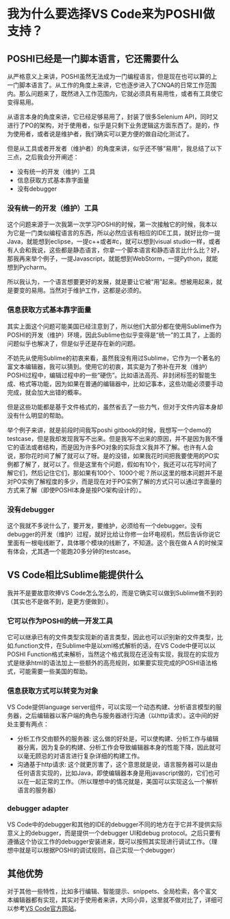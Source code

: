 # 我为什么要选择VS Code来为POSHI做支持？
## POSHI已经是一门脚本语言，它还需要什么
从严格意义上来讲，POSHI虽然无法成为一门编程语言，但是现在也可以算的上一门脚本语言了。从工作的角度上来讲，它也逐步进入了CNQA的日常工作范围内。那么问题来了，既然进入工作范围内，它就必须具有易用性，或者有工具使它变得易用。

从语言本身的角度来讲，它已经足够易用了，封装了很多Selenium API，同时又进行了PO的架构，对于使用者，似乎是只剩下业务逻辑这方面东西了。是的，作为使用者，或者说是维护者，我们确实可以更方便的做自动化测试了。

但是从工具或者开发者（维护者）的角度来讲，似乎还不够“易用”，我总结了以下三点，之后我会分开阐述：
* 没有统一的开发（维护）工具
* 信息获取方式基本靠字面量
* 没有debugger

### 没有统一的开发（维护）工具
这个问题来源于一次我第一次学习POSHI的时候，第一次接触它的时候，我本以为它是一门类似编程语言的东西，所以必然应该有相应的IDE工具，就好比你一提Java，就能想到eclipse，一提c++或者#c，就可以想到visual studio一样，或者有人会和我说，这些都是静态语言，你拿一个脚本语言和静态语言比什么比？好，那我再来举个例子，一提Javascript，就能想到WebStorm，一提Python，就能想到Pycharm。

所以我认为，一个语言想要更好的发展，就是要让它被“用”起来。想被用起来，就是要变的易用。当然对于维护工作，这都是必须的。

### 信息获取方式基本靠字面量
其实上面这个问题可能美国已经注意到了，所以他们大部分都在使用Sublime作为POSHI的开发（维护）环境，因此Sublime也似乎变得是“统一”的工具了，上面的问题似乎也解决了，但是似乎还是存在新的问题。

不妨先从使用Sublime的初衷来看，虽然我没有用过Sublime，它作为一个著名的富文本编辑器，我可以猜到。使用它的初衷，其实是为了弥补在开发（维护）POSHI过程中，编辑过程中的一些“硬伤”。比如语法高亮、非封闭标签的智能生成、格式等功能，因为如果在普通的编辑器中，比如记事本，这些功能必须要手动完成，就会加大出错的概率。

但是这些功能都是基于文件格式的，虽然省去了一些力气，但对于文件内容本身却没有什么明显的帮助。

举个例子来讲，就是前段时间我写poshi gitbook的时候，我想写一个demo的testcase，但是我却发现我写不出来。但是我写不出来的原因，并不是因为我不懂它的语法或者结构，而是因为许多PO对象的实际含义我并不了解。也许有人会说，那你花时间了解了就可以了呀。是的没错，如果我花时间把我要使用的PO实例都了解了，就可以了。但是这里有个问题，假如有10个，我还可以花写时间了解它们，然后记住它们，那如果有100个、1000个呢？所以这里的根本问题并不是对PO实例了解程度的多少，而是现在对于PO实例了解的方式只可以通过字面量的方式来了解（即使POSHI本身是按PO架构设计的）。

### 没有debugger
这个我就不多说什么了，要开发，要维护，必须给有一个debugger。没有debugger的开发（维护）过程，就好比给让你修一台坏电视机，然后告诉你说它里面有一根电线断了，具体哪个模块的线断了，不知道。这个我在做ＡＡ的时候深有体会，尤其遇一个能跑20多分钟的testcase。

## VS Code相比Sublime能提供什么
我并不是要故意吹捧VS Code怎么怎么的，而是它确实可以做到Sublime做不到的（其实也不是做不到，是更方便做到）。

### 它可以作为POSHI的统一开发工具
它可以继承已有的文件类型实现新的语言类型，因此也可以识别新的文件类型，比如.function文件，在Sublime中是以xml格式解析的话，在VS Code中便可以以POSHI Function格式来解析，当然这个格式我现在还没有实现，我现在的实现方式是继承html的语法加上一些额外的高亮规则，如果要实现完成的POSHI语法格式，可能需要一些美国的帮助。

### 信息获取方式可以转变为对象
VS Code提供language server组件，可以实现一个动态构建、分析语言模型的服务器，之后编辑器以客户端的角色与服务器进行沟通（以http请求）。这中间的好处主要有两点：
* 分析工作交由额外的服务器: 这么做的好处是，可以使构建、分析工作与编辑器分离，因为复杂的构建、分析工作会导致编辑器本身的性能下降，因此就可以毫无顾忌的对语言进行复杂详细的构建工作。
* 沟通基于http请求: 这个就更厉害了，这个意思就是说，语言服务器可以是由任何语言实现的，比如Java，即使编辑器本身是用javascript做的，它们也可以在一起正常的工作。（所以理想中的情况就是，美国可以实现这么一个解析语言的服务器）

### debugger adapter
VS Code中的debugger和其他的IDE的debugger不同的地方在于它并不提供实际意义上的debugger，而是提供一个debugger UI和debug protocol。之后只要有遵循这个协议工作的debugger安装进来，既可以按照其实现进行调试工作。（理想中就是可以根据POSHI的调试规则，自己实现一个debugger）

## 其他优势
对于其他一些特性，比如多行编辑、智能提示、snippets、全局检索，各个富文本编辑器都有实现，其实对于使用者来讲，大同小异，这里就不做对比了，详细可以参考[VS Code官方网站][1]。

[1]: https://code.visualstudio.com/docs